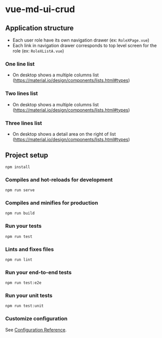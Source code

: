 # vue-md-ui-crud

## Application structure

- Each user role have its own navigation drawer (ex: `RoleXPage.vue`)
- Each link in navigation drawer corresponds to top level screen for the role (ex: `RoleXListA.vue`)

### One line list

- On desktop shows a multiple columns list (https://material.io/design/components/lists.html#types)

### Two lines list

- On desktop shows a multiple columns list (https://material.io/design/components/lists.html#types)

### Three lines list

- On desktop shows a detail area on the right of list (https://material.io/design/components/lists.html#types)

## Project setup
```
npm install
```

### Compiles and hot-reloads for development
```
npm run serve
```

### Compiles and minifies for production
```
npm run build
```

### Run your tests
```
npm run test
```

### Lints and fixes files
```
npm run lint
```

### Run your end-to-end tests
```
npm run test:e2e
```

### Run your unit tests
```
npm run test:unit
```

### Customize configuration
See [Configuration Reference](https://cli.vuejs.org/config/).
